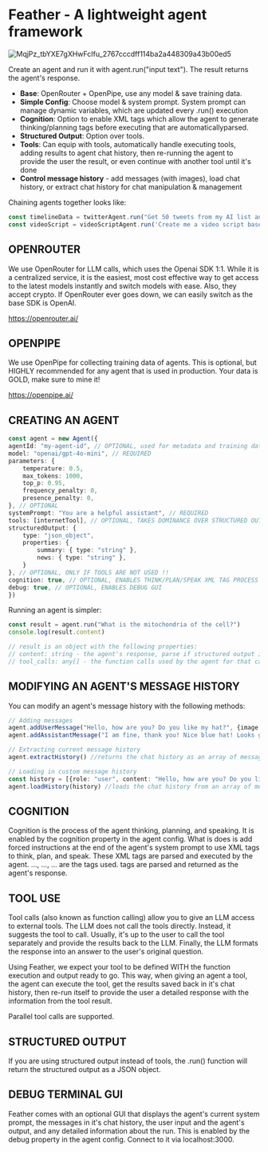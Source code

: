 # Feather - A lightweight agent framework

![MqjPz_tbYXE7gXHwFcIfu_2767cccdff114ba2a448309a43b00ed5](https://github.com/user-attachments/assets/9c8414ea-f1ee-4c62-8c7d-1df8fc487a46)

Create an agent and run it with agent.run("input text"). The result returns the agent's response.

- **Base**: OpenRouter + OpenPipe, use any model & save training data.
- **Simple Config**: Choose model & system prompt. System prompt can manage dynamic variables, which are updated every .run() execution
- **Cognition**: Option to enable XML tags which allow the agent to generate thinking/planning tags before executing that are automaticallyparsed.
- **Structured Output**: Option over tools.
- **Tools**: Can equip with tools, automatically handle executing tools, adding results to agent chat history, then re-running the agent to provide the user the result, or even continue with another tool until it's done
- **Control message history** - add messages (with images), load chat history, or extract chat history for chat manipulation & management

Chaining agents together looks like:

```typescript
const timelineData = twitterAgent.run("Get 50 tweets from my AI list and summarize it for me")
const videoScript = videoScriptAgent.run('Create me a video script based on todays AI news:' + timelineData)
```

## OPENROUTER
We use OpenRouter for LLM calls, which uses the Openai SDK 1:1. While it is a centralized service, it is the easiest, most cost effective way to get access to the latest models instantly and switch models with ease. Also, they accept crypto. If OpenRouter ever goes down, we can easily switch as the base SDK is OpenAI.

https://openrouter.ai/

## OPENPIPE
We use OpenPipe for collecting training data of agents. This is optional, but HIGHLY recommended for any agent that is used in production. Your data is GOLD, make sure to mine it!

https://openpipe.ai/

## CREATING AN AGENT

```typescript
const agent = new Agent({
agentId: "my-agent-id", // OPTIONAL, used for metadata and training data tagging
model: "openai/gpt-4o-mini", // REQUIRED
parameters: {
    temperature: 0.5,
    max_tokens: 1000,
    top_p: 0.95,
    frequency_penalty: 0,
    presence_penalty: 0,
}, // OPTIONAL
systemPrompt: "You are a helpful assistant", // REQUIRED
tools: [internetTool], // OPTIONAL, TAKES DOMINANCE OVER STRUCTURED OUTPUT
structuredOutput: {
    type: "json_object",
    properties: {
        summary: { type: "string" },
        news: { type: "string" },
    }
}, // OPTIONAL, ONLY IF TOOLS ARE NOT USED !! 
cognition: true, // OPTIONAL, ENABLES THINK/PLAN/SPEAK XML TAG PROCESS
debug: true, // OPTIONAL, ENABLES DEBUG GUI
})
```

Running an agent is simpler:

```typescript
const result = agent.run("What is the mitochondria of the cell?")
console.log(result.content)

// result is an object with the following properties:
// content: string - the agent's response, parse if structured output is used
// tool_calls: any[] - the function calls used by the agent for that call
```

## MODIFYING AN AGENT'S MESSAGE HISTORY
You can modify an agent's message history with the following methods:

```typescript
// Adding messages
agent.addUserMessage("Hello, how are you? Do you like my hat?", {image: "https://example.com/blueHat.jpg"}) //image optional
agent.addAssistantMessage("I am fine, thank you! Nice blue hat! Looks good on you!")

// Extracting current message history
agent.extractHistory() //returns the chat history as an array of messages

// Loading in custom message history
const history = [{role: "user", content: "Hello, how are you? Do you like my hat?", image: "https://example.com/blueHat.jpg"}, {role: "assistant", content: "I am fine, thank you! Nice blue hat! Looks good on you!"}] //array of messages
agent.loadHistory(history) //loads the chat history from an array of messages
```

## COGNITION
Cognition is the process of the agent thinking, planning, and speaking. It is enabled by the cognition property in the agent config. What is does is add forced instructions at the end of the agent's system prompt to use XML tags to think, plan, and speak. These XML tags are parsed and executed by the agent. <think>...</think>, <plan>...</plan>, <speak>...</speak> are the tags used. <speak> tags are parsed and returned as the agent's response.

## TOOL USE
Tool calls (also known as function calling) allow you to give an LLM access to external tools. The LLM does not call the tools directly. Instead, it suggests the tool to call. Usually, it's up to the user to call the tool separately and provide the results back to the LLM. Finally, the LLM formats the response into an answer to the user's original question.

Using Feather, we expect your tool to be defined WITH the function execution and output ready to go. This way, when giving an agent a tool, the agent can execute the tool, get the results saved back in it's chat history, then re-run itself to provide the user a detailed response with the information from the tool result.

Parallel tool calls are supported.

## STRUCTURED OUTPUT
If you are using structured output instead of tools, the .run() function will return the structured output as a JSON object.

## DEBUG TERMINAL GUI
Feather comes with an optional GUI that displays the agent's current system prompt, the messages in it's chat history, the user input and the agent's output, and any detailed information about the run. This is enabled by the debug property in the agent config. Connect to it via localhost:3000.
